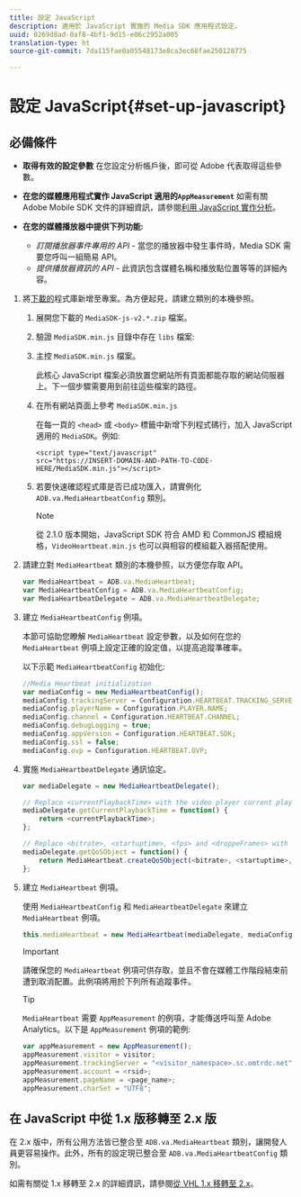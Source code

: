 ```yaml
---
title: 設定 JavaScript
description: 適用於 JavaScript 實施的 Media SDK 應用程式設定。
uuid: 0269d8ad-0af8-4bf1-9d15-e06c2952a005
translation-type: ht
source-git-commit: 7da115fae0a05548173e8ca3ec68fae250128775

---
```



# 設定 JavaScript{#set-up-javascript}

## 必備條件

* **取得有效的設定參數**
在您設定分析帳戶後，即可從 Adobe 代表取得這些參數。
* **在您的媒體應用程式實作 JavaScript 適用的`AppMeasurement`**
如需有關 Adobe Mobile SDK 文件的詳細資訊，請參閱[利用 JavaScript 實作分析](https://marketing.adobe.com/resources/help/zh_TW/sc/implement/js_implementation.html)。

* **在您的媒體播放器中提供下列功能:**

   * *訂閱播放器事件專用的 API* - 當您的播放器中發生事件時，Media SDK 需要您呼叫一組簡易 API。
   * *提供播放器資訊的 API* - 此資訊包含媒體名稱和播放點位置等等的詳細內容。

1. 將[下載的](/help/sdk-implement/download-sdks.md#download-2x-sdks)程式庫新增至專案。為方便起見，請建立類別的本機參照。

   1. 展開您下載的 `MediaSDK-js-v2.*.zip` 檔案。
   1. 驗證 `MediaSDK.min.js` 目錄中存在 `libs` 檔案:

   1. 主控 `MediaSDK.min.js` 檔案。

      此核心 JavaScript 檔案必須放置您網站所有頁面都能存取的網站伺服器上。下一個步驟需要用到前往這些檔案的路徑。

   1. 在所有網站頁面上參考 `MediaSDK.min.js`

      在每一頁的 `<head>` 或 `<body>` 標籤中新增下列程式碼行，加入 JavaScript 適用的 `MediaSDK`。例如:

      ```
      <script type="text/javascript" 
      src="https://INSERT-DOMAIN-AND-PATH-TO-CODE-HERE/MediaSDK.min.js"></script>
      ```

   1. 若要快速確認程式庫是否已成功匯入，請實例化 `ADB.va.MediaHeartbeatConfig` 類別。

      >[!NOTE]
      >
      >從 2.1.0 版本開始，JavaScript SDK 符合 AMD 和 CommonJS 模組規格，`VideoHeartbeat.min.js` 也可以與相容的模組載入器搭配使用。

1. 請建立對 `MediaHeartbeat` 類別的本機參照，以方便您存取 API。

   ```js
   var MediaHeartbeat = ADB.va.MediaHeartbeat; 
   var MediaHeartbeatConfig = ADB.va.MediaHeartbeatConfig; 
   var MediaHeartbeatDelegate = ADB.va.MediaHeartbeatDelegate; 
   ```

1. 建立 `MediaHeartbeatConfig` 例項。

   本節可協助您瞭解 `MediaHeartbeat` 設定參數，以及如何在您的 `MediaHeartbeat` 例項上設定正確的設定值，以提高追蹤準確率。

   以下示範 `MediaHeartbeatConfig` 初始化:

   ```js
   //Media Heartbeat initialization 
   var mediaConfig = new MediaHeartbeatConfig(); 
   mediaConfig.trackingServer = Configuration.HEARTBEAT.TRACKING_SERVER; 
   mediaConfig.playerName = Configuration.PLAYER.NAME; 
   mediaConfig.channel = Configuration.HEARTBEAT.CHANNEL; 
   mediaConfig.debugLogging = true; 
   mediaConfig.appVersion = Configuration.HEARTBEAT.SDK; 
   mediaConfig.ssl = false; 
   mediaConfig.ovp = Configuration.HEARTBEAT.OVP; 
   ```

1. 實施 `MediaHeartbeatDelegate` 通訊協定。

   ```js
   var mediaDelegate = new MediaHeartbeatDelegate(); 
   
   // Replace <currentPlaybackTime> with the video player current playback time 
   mediaDelegate.getCurrentPlaybackTime = function() { 
       return <currentPlaybackTime>; 
   }; 
   
   // Replace <bitrate>, <startuptime>, <fps> and <droppeFrames> with the current playback QoS values.  
   mediaDelegate.getQoSObject = function() { 
       return MediaHeartbeat.createQoSObject(<bitrate>, <startuptime>, <fps>, <droppedFrames>); 
   };
   ```

1. 建立 `MediaHeartbeat` 例項。

   使用 `MediaHeartbeatConfig` 和 `MediaHeartbeatDelegate` 來建立 `MediaHeartbeat` 例項。

   ```js
   this.mediaHeartbeat = new MediaHeartbeat(mediaDelegate, mediaConfig, appMeasurement);
   ```

   >[!IMPORTANT]
   >
   >請確保您的 `MediaHeartbeat` 例項可供存取，並且不會在媒體工作階段結束前遭到取消配置。此例項將用於下列所有追蹤事件。

   >[!TIP]
   >
   >`MediaHeartbeat` 需要 `AppMeasurement` 的例項，才能傳送呼叫至 Adobe Analytics。以下是 `AppMeasurement` 例項的範例:

   ```js
   var appMeasurement = new AppMeasurement(); 
   appMeasurement.visitor = visitor; 
   appMeasurement.trackingServer = "<visitor_namespace>.sc.omtrdc.net"; 
   appMeasurement.account = <rsid>; 
   appMeasurement.pageName = <page_name>; 
   appMeasurement.charSet = "UTF­8";
   ```

## 在 JavaScript 中從 1.x 版移轉至 2.x 版

在 2.x 版中，所有公用方法皆已整合至 `ADB.va.MediaHeartbeat` 類別，讓開發人員更容易操作。此外，所有的設定現已整合至 `ADB.va.MediaHeartbeatConfig` 類別。

如需有關從 1.x 移轉至 2.x 的詳細資訊，請參閱[從 VHL 1.x 移轉至 2.x](/help/sdk-implement/va-1x-to-2x/mig-1x-2x-overview.md)。
